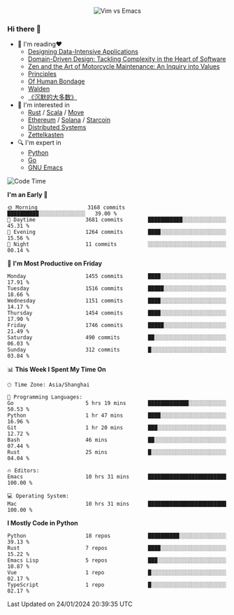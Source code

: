 <p align="center">
    <img src="https://gist.githubusercontent.com/coldnight/e696baffb094e71c96cb302118878eae/raw/40ea5053a6f66cc65f90f437e4173497da225958/banner.gif" alt="Vim vs Emacs" />
</p>

### Hi there 👋

- 📖 I'm reading❤️
    + [Designing Data-Intensive Applications](https://www.oreilly.com/library/view/designing-data-intensive-applications/9781491903063/)
    + [Domain-Driven Design: Tackling Complexity in the Heart of Software](https://www.dddcommunity.org/book/evans_2003/)
    + [Zen and the Art of Motorcycle Maintenance: An Inquiry into Values](https://en.wikipedia.org/wiki/Zen_and_the_Art_of_Motorcycle_Maintenance)
    + [Principles](https://www.principles.com/)
    + [Of Human Bondage](https://en.wikipedia.org/wiki/Of_Human_Bondage)
    + [Walden](https://en.wikipedia.org/wiki/Walden)
    + [《沉默的大多数》](https://en.wikipedia.org/wiki/Silent_majority)
- 🌱 I'm interested in
    + [Rust](https://www.rust-lang.org/) / [Scala](https://www.scala-lang.org/) / [Move](https://github.com/move-language/move/)
    + [Ethereum](https://ethereum.org/en/) / [Solana](https://solana.com/) / [Starcoin](https://github.com/starcoinorg/starcoin)
	+ [Distributed Systems](https://www.linuxzen.com/notes/topics/20200320174417_%E5%88%86%E5%B8%83%E5%BC%8F/)
	+ [Zettelkasten](https://www.linuxzen.com/notes/notes/20220120080920-slip_box/)
- 🔍 I'm expert in
    + [Python](https://www.python.org/)
    + [Go](https://go.dev/)
    + [GNU Emacs](https://www.gnu.org/software/emacs/)

<!--START_SECTION:waka-->
![Code Time](http://img.shields.io/badge/Code%20Time-2%2C628%20hrs%2023%20mins-blue)

**I'm an Early 🐤** 

```text
🌞 Morning                3168 commits        ██████████░░░░░░░░░░░░░░░   39.00 % 
🌆 Daytime                3681 commits        ███████████░░░░░░░░░░░░░░   45.31 % 
🌃 Evening                1264 commits        ████░░░░░░░░░░░░░░░░░░░░░   15.56 % 
🌙 Night                  11 commits          ░░░░░░░░░░░░░░░░░░░░░░░░░   00.14 % 
```
📅 **I'm Most Productive on Friday** 

```text
Monday                   1455 commits        ████░░░░░░░░░░░░░░░░░░░░░   17.91 % 
Tuesday                  1516 commits        █████░░░░░░░░░░░░░░░░░░░░   18.66 % 
Wednesday                1151 commits        ████░░░░░░░░░░░░░░░░░░░░░   14.17 % 
Thursday                 1454 commits        ████░░░░░░░░░░░░░░░░░░░░░   17.90 % 
Friday                   1746 commits        █████░░░░░░░░░░░░░░░░░░░░   21.49 % 
Saturday                 490 commits         ██░░░░░░░░░░░░░░░░░░░░░░░   06.03 % 
Sunday                   312 commits         █░░░░░░░░░░░░░░░░░░░░░░░░   03.84 % 
```


📊 **This Week I Spent My Time On** 

```text
🕑︎ Time Zone: Asia/Shanghai

💬 Programming Languages: 
Go                       5 hrs 19 mins       █████████████░░░░░░░░░░░░   50.53 % 
Python                   1 hr 47 mins        ████░░░░░░░░░░░░░░░░░░░░░   16.96 % 
Git                      1 hr 20 mins        ███░░░░░░░░░░░░░░░░░░░░░░   12.72 % 
Bash                     46 mins             ██░░░░░░░░░░░░░░░░░░░░░░░   07.44 % 
Rust                     25 mins             █░░░░░░░░░░░░░░░░░░░░░░░░   04.04 % 

🔥 Editors: 
Emacs                    10 hrs 31 mins      █████████████████████████   100.00 % 

💻 Operating System: 
Mac                      10 hrs 31 mins      █████████████████████████   100.00 % 
```

**I Mostly Code in Python** 

```text
Python                   18 repos            ██████████░░░░░░░░░░░░░░░   39.13 % 
Rust                     7 repos             ████░░░░░░░░░░░░░░░░░░░░░   15.22 % 
Emacs Lisp               5 repos             ███░░░░░░░░░░░░░░░░░░░░░░   10.87 % 
Vue                      1 repo              █░░░░░░░░░░░░░░░░░░░░░░░░   02.17 % 
TypeScript               1 repo              █░░░░░░░░░░░░░░░░░░░░░░░░   02.17 % 
```




 Last Updated on 24/01/2024 20:39:35 UTC
<!--END_SECTION:waka-->
